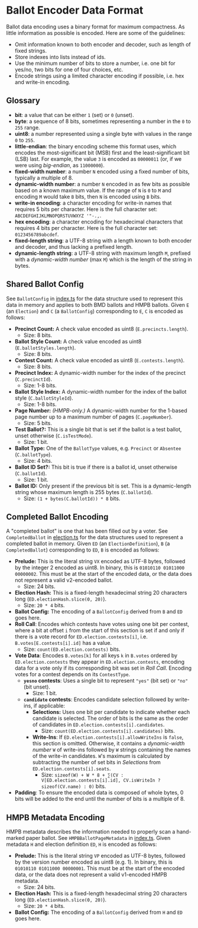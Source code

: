 # Ballot Encoder Data Format

Ballot data encoding uses a binary format for maximum compactness. As little
information as possible is encoded. Here are some of the guidelines:

- Omit information known to both encoder and decoder, such as length of fixed
  strings.
- Store indexes into lists instead of ids.
- Use the minimum number of bits to store a number, i.e. one bit for yes/no, two
  bits for one of four choices, etc.
- Encode strings using a limited character encoding if possible, i.e. hex and
  write-in encoding.

## Glossary

- **bit**: a value that can be either `1` (set) or `0` (unset).
- **byte**: a sequence of 8 bits, sometimes representing a number in the `0` to
  `255` range.
- **uint8**: a number represented using a single byte with values in the range
  `0` to `255`.
- **little-endian**: the binary encoding scheme this format uses, which encodes
  the most-significant bit (MSB) first and the least-significant bit (LSB) last.
  For example, the value `3` is encoded as `00000011` (or, if we were using
  _big-endian_, as `11000000`).
- **fixed-width number**: a number `N` encoded using a fixed number of bits,
  typically a multiple of 8.
- **dynamic-width number**: a number `N` encoded in as few bits as possible
  based on a known maximum value. If the range of `N` is `0` to `M` and encoding
  `M` would take `B` bits, then `N` is encoded using `B` bits.
- **write-in encoding**: a character encoding for write-in names that requires 5
  bits per character. Here is the full character set:
  `ABCDEFGHIJKLMNOPQRSTUVWXYZ '"-.,`.
- **hex encoding**: a character encoding for hexadecimal characters that
  requires 4 bits per character. Here is the full character set:
  `0123456789abcdef`.
- **fixed-length string**: a UTF-8 string with a length known to both encoder
  and decoder, and thus lacking a prefixed length.
- **dynamic-length string**: a UTF-8 string with maximum length `M`, prefixed
  with a _dynamic-width number_ (max `M`) which is the length of the string in
  bytes.

## Shared Ballot Config

See `BallotConfig` in [index.ts](./index.ts) for the data structure used to
represent this data in memory and applies to both BMD ballots and HMPB ballots.
Given `E` (an `Election`) and `C` (a `BallotConfig`) corresponding to `E`, `C`
is encoded as follows:

- **Precinct Count:** A check value encoded as uint8 (`E.precincts.length`).
  - Size: 8 bits.
- **Ballot Style Count:** A check value encoded as uint8
  (`E.ballotStyles.length`).
  - Size: 8 bits.
- **Contest Count:** A check value encoded as uint8 (`E.contests.length`).
  - Size: 8 bits.
- **Precinct Index:** A dynamic-width number for the index of the precinct
  (`C.precinctId`).
  - Size: 1-8 bits.
- **Ballot Style Index:** A dynamic-width number for the index of the ballot
  style (`C.ballotStyleId`).
  - Size: 1-8 bits.
- **Page Number:** _(HMPB-only.)_ A dynamic-width number for the 1-based page
  number up to a maximum number of pages (`C.pageNumber`).
  - Size: 5 bits.
- **Test Ballot?:** This is a single bit that is set if the ballot is a test
  ballot, unset otherwise (`C.isTestMode`).
  - Size: 1 bit.
- **Ballot Type:** One of the `BallotType` values, e.g. `Precinct` or `Absentee`
  (`C.ballotType`).
  - Size: 4 bits.
- **Ballot ID Set?:** This bit is true if there is a ballot id, unset otherwise
  (`C.ballotId`).
  - Size: 1 bit.
- **Ballot ID:** Only present if the previous bit is set. This is a
  dynamic-length string whose maximum length is 255 bytes (`C.ballotId`).
  - Size: `(1 + bytes(C.ballotId)) * 8` bits.

## Completed Ballot Encoding

A "completed ballot" is one that has been filled out by a voter. See
`CompletedBallot` in [election.ts](../../types/src/election.ts) for the data
structures used to represent a completed ballot in memory. Given `ED` (an
`ElectionDefinition`), `B` (a `CompletedBallot`) corresponding to `ED`, `B` is
encoded as follows:

- **Prelude:** This is the literal string `VX` encoded as UTF-8 bytes, followed
  by the integer 2 encoded as uint8. In binary, this is
  `01010110 01011000 00000002`. This must be at the start of the encoded data,
  or the data does not represent a valid v2-encoded ballot.
  - Size: 24 bits.
- **Election Hash:** This is a fixed-length hexadecimal string 20 characters
  long (`ED.electionHash.slice(0, 20)`).
  - Size: `20 * 4` bits.
- **Ballot Config:** The encoding of a `BallotConfig` derived from `B` and `ED`
  goes here.
- **Roll Call**: Encodes which contests have votes using one bit per contest,
  where a bit at offset `i` from the start of this section is set if and only if
  there is a vote record for `ED.election.contests[i]`, i.e.
  `B.votes[E.contests[i].id]` has a value.
  - Size: `count(ED.election.contests)` bits.
- **Vote Data**: Encodes `B.votes[k]` for all keys `k` in `B.votes` ordered by
  `ED.election.contests` they appear in `ED.election.contests`, encoding data
  for a vote only if its corresponding bit was set in _Roll Call_. Encoding
  votes for a contest depends on its `ContestType`.
  - **`yesno` contests**: Uses a single bit to represent `"yes"` (bit set) or
    `"no"` (bit unset).
    - Size: 1 bit.
  - **`candidate` contests**: Encodes candidate selection followed by write-ins,
    if applicable:
    - **Selections:** Uses one bit per candidate to indicate whether each
      candidate is selected. The order of bits is the same as the order of
      candidates in `ED.election.contests[i].candidates`.
      - Size: `count(ED.election.contests[i].candidates)` bits.
    - **Write-Ins**: If `ED.election.contests[i].allowWriteIns` is `false`, this
      section is omitted. Otherwise, it contains a _dynamic-width number_ `W` of
      write-ins followed by `W` strings containing the names of the write-in
      candidates. `W`'s maximum is calculated by subtracting the number of set
      bits in _Selections_ from `ED.election.contests[i].seats`.
      - Size:
        `sizeof(W) + W * 8 + ∑(CV : V[ED.election.contests[i].id], CV.isWriteIn ? sizeof(CV.name) : 0)`
        bits.
- **Padding**: To ensure the encoded data is composed of whole bytes, 0 bits
  will be added to the end until the number of bits is a multiple of 8.

## HMPB Metadata Encoding

HMPB metadata describes the information needed to properly scan a hand-marked
paper ballot. See `HMPBBallotPageMetadata` in [index.ts](./index.ts). Given
metadata `H` and election definition `ED`, `H` is encoded as follows:

- **Prelude:** This is the literal string `VP` encoded as UTF-8 bytes, followed
  by the version number encoded as uint8 (e.g. 1). In binary, this is
  `01010110 01011000 00000001`. This must be at the start of the encoded data,
  or the data does not represent a valid v1-encoded HMPB metadata.
  - Size: 24 bits.
- **Election Hash:** This is a fixed-length hexadecimal string 20 characters
  long (`ED.electionHash.slice(0, 20)`).
  - Size: `20 * 4` bits.
- **Ballot Config:** The encoding of a `BallotConfig` derived from `H` and `ED`
  goes here.
